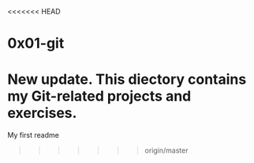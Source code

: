 <<<<<<< HEAD
# 0x01-git
New update.
This diectory contains my Git-related projects and exercises.
=======
My first readme
>>>>>>> origin/master
